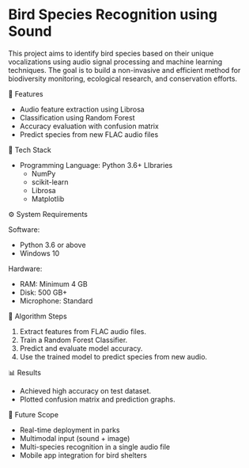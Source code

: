 
# Bird Species Recognition using Sound

This project aims to identify bird species based on their unique vocalizations using audio signal processing and machine learning techniques. The goal is to build a non-invasive and efficient method for biodiversity monitoring, ecological research, and conservation efforts.

📌 Features

- Audio feature extraction using Librosa
- Classification using Random Forest
- Accuracy evaluation with confusion matrix
- Predict species from new FLAC audio files

 📂 Tech Stack

- Programming Language: Python 3.6+
LIbraries
  - NumPy
  - scikit-learn
  - Librosa
  - Matplotlib

⚙️ System Requirements

 Software:
- Python 3.6 or above
- Windows 10

 Hardware:
- RAM: Minimum 4 GB
- Disk: 500 GB+
- Microphone: Standard

🧠 Algorithm Steps

1. Extract features from FLAC audio files.
2. Train a Random Forest Classifier.
3. Predict and evaluate model accuracy.
4. Use the trained model to predict species from new audio.

📊 Results

- Achieved high accuracy on test dataset.
- Plotted confusion matrix and prediction graphs.

 🚀 Future Scope

- Real-time deployment in parks
- Multimodal input (sound + image)
- Multi-species recognition in a single audio file
- Mobile app integration for bird shelters


